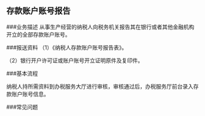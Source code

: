 ## 存款账户账号报告

###业务描述
     从事生产经营的纳税人向税务机关报告其在银行或者其他金融机构开立的全部存款账户账号。

###报送资料
（1）《纳税人存款账户账号报告表》。

（2）银行开户许可证或账户账号开立证明原件及复印件。


###基本流程

  纳税人持所需资料到办税服务大厅进行审核，审核通过后，办税服务厅前台录入存款账户账号信息。

###常见问题






